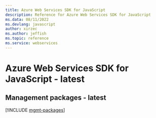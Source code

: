 ```yaml
---
title: Azure Web Services SDK for JavaScript
description: Reference for Azure Web Services SDK for JavaScript
ms.data: 08/11/2022
ms.devlang: javascript
author: xirzec
ms.author: jeffish
ms.topic: reference
ms.service: webservices
---
```

# Azure Web Services SDK for JavaScript - latest

## Management packages - latest
[!INCLUDE [mgmt-packages](web-services-mgmt-index.md)]